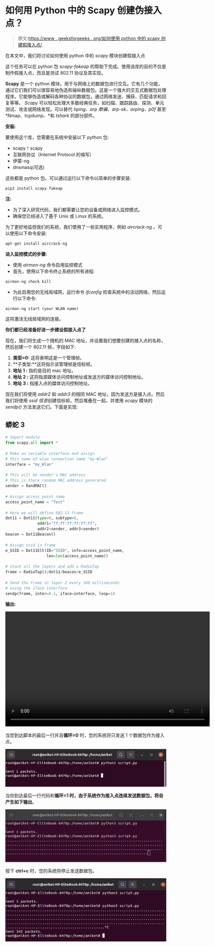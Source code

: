 # 如何用 Python 中的 Scapy 创建伪接入点？

> 原文:[https://www . geeksforgeeks . org/如何使用 python 中的 scapy 创建假接入点/](https://www.geeksforgeeks.org/how-to-create-fake-access-points-using-scapy-in-python/)

在本文中，我们将讨论如何使用 python 中的 *scapy* 模块创建假接入点

这个任务可以在 python 包 *scapy-fakeap* 的帮助下完成。使用该库的目的不仅是制作假接入点，而且是测试 802.11 协议及其实现。

**Scapy** 是一个 python 模块，用于与网络上的数据包进行交互。它有几个功能，通过它们我们可以很容易地伪造和操纵数据包。这是一个强大的交互式数据包处理程序。它能够伪造或解码各种协议的数据包，通过网络发送、捕获、匹配请求和回复等等。 *Scapy* 可以轻松处理大多数经典任务，如扫描、跟踪路由、探测、单元测试、攻击或网络发现。可以替代 *hping、arp 欺骗、arp-sk、arping、p0f* 甚至 *Nmap、tcpdump、*和 *tshark* 的部分部件。

**安装:**

要使用这个库，您需要在系统中安装以下 python 包:

*   scapy！scapy
*   互联网协议（Internet Protocol 的缩写）
*   伊蒙-ng
*   dnsmasq(可选)

这些都是 python 包，可以通过运行以下命令以简单的步骤安装:

```py
pip3 install scapy-fakeap
```

**注:**

*   为了深入研究代码，我们都需要让您的设备或网络进入监控模式。
*   确保您已经进入了基于 Unix 或 Linux 的系统。

为了更好地监控我们的系统，我们使用了一些实用程序，例如 *aircrack-ng* 。可以使用以下命令安装:

```py
apt-get install aircrack-ng
```

**进入监控模式的步骤:**

*   使用 *airmon-ng* 命令启用监控模式
*   首先，使用以下命令终止系统的所有进程:

```py
airmon-ng check kill
```

*   为此启用您的无线局域网，运行命令 *ifconfig* 检查系统中的活动网络，然后运行以下命令:

```py
airmon-ng start (your WLAN name)
```

这将激活无线局域网的连接。

**你们都已经准备好进一步建设假接入点了**

现在，我们将生成一个随机的 MAC 地址，并设置我们想要创建的接入点的名称，然后创建一个 802.11 帧，字段如下:

1.  **类型=0:** 这将表明这是一个管理帧。
2.  **子类型:**这将指示该管理帧是信标帧。
3.  **地址 1 :** 指的是目的 mac 地址。
4.  **地址 2 :** 这将指源媒体访问控制地址或发送方的媒体访问控制地址。
5.  **地址 3 :** 指接入点的媒体访问控制地址。

现在我们将使用 *addr2* 和 *addr3* 的相同 MAC 地址，因为发送方是接入点。然后我们将使用 *ssid 信息*创建信标帧，然后堆叠在一起，并使用 *scapy* 模块的 *sendp()* 方法发送它们。下面是实现:

## 蟒蛇 3

```py
# Import module
from scapy.all import *

# Make an variable interface and assign 
# this name of wlan connection name "my-Wlan"
interface = "my_Wlan"

# This will be sender's MAC address 
# This is there random MAC address generated
sender = RandMAC()

# Assign access point name
access_point_name = "Test"

# Here we will define 802.11 frame
dot11 = Dot11(type=0, subtype=8, 
              addr1="ff:ff:ff:ff:ff:ff",
              addr2=sender, addr3=sender)
beacon = Dot11Beacon()

# Assign ssid in frame
e_SSID = Dot11Elt(ID="SSID", info=access_point_name,
                  len=len(access_point_name))

# stack all the layers and add a RadioTap 
frame = RadioTap()/dot11/beacon/e_SSID

# Send the frame in layer 2 every 100 milliseconds 
# using the iface interface
sendp(frame, inter=0.1, iface=interface, loop=1)
```

**输出:**

<video class="wp-video-shortcode" id="video-535882-1" width="640" height="360" preload="metadata" controls=""><source type="video/mp4" src="https://media.geeksforgeeks.org/wp-content/uploads/20201231221625/gfg.mp4?_=1">[https://media.geeksforgeeks.org/wp-content/uploads/20201231221625/gfg.mp4](https://media.geeksforgeeks.org/wp-content/uploads/20201231221625/gfg.mp4)</video>

当您到达脚本的最后一行并且**循环=0** 时，您的系统将只发送 1 个数据包作为接入点。

![](img/de02ceffb089e40e5f93db0019b355ee.png)

当你到达最后一行代码和**循环=1 时，由于系统作为接入点连续发送数据包，将会产生如下输出**。

![](img/77d3ebb851b843c2cdf29938e9a07101.png)

按下 **ctrl+c** 时，您的系统将停止发送数据包。

![](img/09b3b956afb140f23206da4b758249b2.png)
